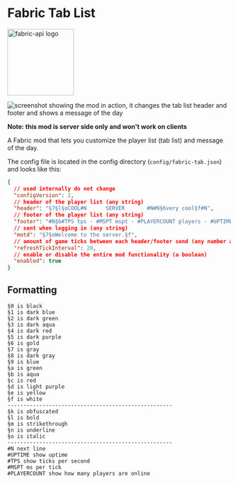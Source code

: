 # Fabric Tab List

<a href='https://www.curseforge.com/minecraft/mc-mods/fabric-api'><img src='https://code.juke.fr/kay/fabric-tab/raw/commit/6193b677d769bb0d590ac02fe173f9749489ddf7/resources/fabric-api.png' width="150" alt="fabric-api logo"></a>

![screenshot showing the mod in action, it changes the tab list header and footer and shows a message of the day](https://code.juke.fr/kay/fabric-tab/raw/commit/6193b677d769bb0d590ac02fe173f9749489ddf7/resources/screenshot.png)

**Note: this mod is server side only and won't work on clients**

A Fabric mod that lets you customize the player list (tab list) and message of the day.

The config file is located in the config directory (`config/fabric-tab.json`) and looks like this:

```JSON
{
  // used internally do not change
  "configVersion": 2,
  // header of the player list (any string)
  "header": "§7§l§oCOOL#N      SERVER       #N#N§6very cool§f#N",
  // footer of the player list (any string)
  "footer": "#N§b#TPS tps - #MSPT mspt - #PLAYERCOUNT players - #UPTIME uptime#N",
  // sent when logging in (any string)
  "motd": "§7§oWelcome to the server.§f",
  // amount of game ticks between each header/footer send (any number above 1)
  "refreshTickInterval": 20,
  // enable or disable the entire mod functionality (a boolean)
  "enabled": true
}
```

## Formatting

```
§0 is black
§1 is dark blue
§2 is dark green
§3 is dark aqua
§4 is dark red
§5 is dark purple
§6 is gold
§7 is gray
§8 is dark gray
§9 is blue
§a is green
§b is aqua
§c is red
§d is light purple
§e is yellow
§f is white
----------------------------------------------------
§k is obfuscated
§l is bold
§m is strikethrough
§n is underline
§o is italic
----------------------------------------------------
#N next line
#UPTIME show uptime
#TPS show ticks per second
#MSPT ms per tick
#PLAYERCOUNT show how many players are online
```


